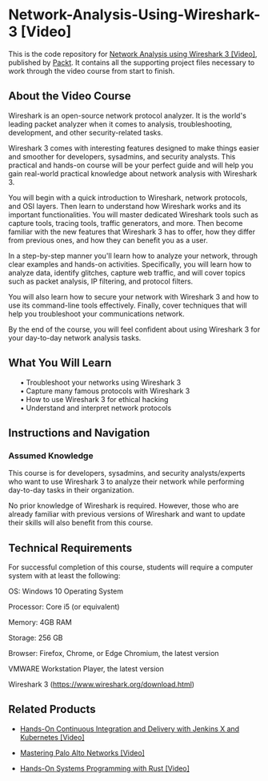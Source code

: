 # Network-Analysis-Using-Wireshark-3 [Video]
This is the code repository for [Network Analysis using Wireshark 3 [Video]]( https://www.packtpub.com/cloud-networking/network-analysis-using-wireshark-3-video), published by [Packt](https://www.packtpub.com/?utm_source=github ). It contains all the supporting project files necessary to work through the video course from start to finish.

## About the Video Course
Wireshark is an open-source network protocol analyzer. It is the world's leading packet analyzer when it comes to analysis, troubleshooting, development, and other security-related tasks.

Wireshark 3 comes with interesting features designed to make things easier and smoother for developers, sysadmins, and security analysts. This practical and hands-on course will be your perfect guide and will help you gain real-world practical knowledge about network analysis with Wireshark 3.

You will begin with a quick introduction to Wireshark, network protocols, and OSI layers. Then learn to understand how Wireshark works and its important functionalities. You will master dedicated Wireshark tools such as capture tools, tracing tools, traffic generators, and more. Then become familiar with the new features that Wireshark 3 has to offer, how they differ from previous ones, and how they can benefit you as a user.

In a step-by-step manner you'll learn how to analyze your network, through clear examples and hands-on activities. Specifically, you will learn how to analyze data, identify glitches, capture web traffic, and will cover topics such as packet analysis, IP filtering, and protocol filters.

You will also learn how to secure your network with Wireshark 3 and how to use its command-line tools effectively. Finally, cover techniques that will help you troubleshoot your communications network.

By the end of the course, you will feel confident about using Wireshark 3 for your day-to-day network analysis tasks. <br/>

<H2>What You Will Learn</H2>
<DIV class>

<UL>
• Troubleshoot your networks using Wireshark 3<br/>
• Capture many famous protocols with Wireshark 3<br/>
• How to use Wireshark 3 for ethical hacking<br/>
• Understand and interpret network protocols<br/>
</LI></UL></DIV>

## Instructions and Navigation
### Assumed Knowledge
This course is for developers, sysadmins, and security analysts/experts who want to use Wireshark 3 to analyze their network while performing day-to-day tasks in their organization.

No prior knowledge of Wireshark is required. However, those who are already familiar with previous versions of Wireshark and want to update their skills will also benefit from this course.

## Technical Requirements <br/>

For successful completion of this course, students will require a computer system with at least the following:

OS: Windows 10 Operating System 

Processor: Core i5 (or equivalent)

Memory: 4GB RAM

Storage: 256 GB

Browser: Firefox, Chrome, or Edge Chromium,  the latest version

VMWARE Workstation Player, the latest version

Wireshark 3 (https://www.wireshark.org/download.html)


## Related Products
* [Hands-On Continuous Integration and Delivery with Jenkins X and Kubernetes [Video]](https://www.packtpub.com/cloud-networking/hands-on-continuous-integration-and-delivery-with-jenkins-x-and-kubernetes-video)

* [Mastering Palo Alto Networks [Video]](https://www.packtpub.com/networking-and-servers/mastering-palo-alto-networks-video)

* [Hands-On Systems Programming with Rust [Video]](https://www.packtpub.com/programming/hands-on-systems-programming-with-rust-video)
